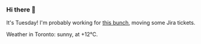 ### Hi there :wave:

It's Tuesday! I'm probably working for [this bunch](https://github.com/kohofinancial), moving some Jira tickets.

Weather in Toronto: sunny, at +12°C.
